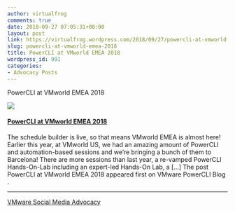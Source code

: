 ```yaml
---
author: virtualfrog
comments: true
date: 2018-09-27 07:05:31+00:00
layout: post
link: https://virtualfrog.wordpress.com/2018/09/27/powercli-at-vmworld-emea-2018/
slug: powercli-at-vmworld-emea-2018
title: PowerCLI at VMworld EMEA 2018
wordpress_id: 991
categories:
- Advocacy Posts
---
```


PowerCLI at VMworld EMEA 2018

[![](https://d3utlhu53nfcwz.cloudfront.net/171901/cdnImage/article/64126945-cbc8-47bd-88b5-fc5d10afdcd1/?size=Box320)](http://bit.ly/2NG8oXb)

#### [PowerCLI at VMworld EMEA 2018](http://bit.ly/2NG8oXb)

The schedule builder is live, so that means VMworld EMEA is almost here! Earlier this year, at VMworld US, we had an amazing amount of PowerCLI and automation-based sessions and we’re bringing a bunch of them to Barcelona! There are more sessions than last year, a re-vamped PowerCLI Hands-On-Lab including an expert-led Hands-On Lab, a […] The post PowerCLI at VMworld EMEA 2018 appeared first on VMware PowerCLI Blog .

* * *

[VMware Social Media Advocacy](http://advocacy.vmware.com)
